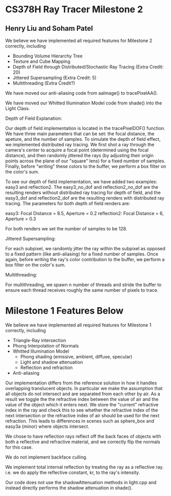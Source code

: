 # CS378H Ray Tracer Milestone 2
## Henry Liu and Soham Patel

We believe we have implemented all required features for Milestone 2 correctly, including
- Bounding Volume Hierarchy Tree
- Texture and Cube Mapping
- Depth of Field through Distributed/Stochastic Ray Tracing (Extra Credit: 20)
- Jittered Supersampling (Extra Credit: 5)
- Multithreading (Extra Credit?)

We have moved our anti-aliasing code from aaImage() to tracePixelAA().

We have moved our Whitted Illumination Model code from shade() into the Light Class.

Depth of Field Explanation:

Our depth of field implementation is located in the tracePixelDOF() function. We have three main parameters that can be set: the focal distance, the apeture, and the number of samples. To simulate the depth of field effect, we implemented distributed ray tracing. We first shot a ray through the camera's center to acquire a focal point (determined using the focal distance), and then randomly jittered the rays (by adjusting their origin points across the plane of our "square" lens) for a fixed number of samples. Finally, before "writing" these colors to the buffer, we perform a box filter on the color's sum.

To see our depth of field implementation, we have added two examples: easy3 and reflection2. The easy3_no_dof and reflection2_no_dof are the resulting renders without distributed ray tracing for depth of field, and the easy3_dof and reflection2_dof are the resulting renders with distributed ray tracing. The parameters for both depth of field renders are:

easy3: Focal Distance = 8.5, Aperture = 0.2
reflection2: Focal Distance = 6, Aperture = 0.3

For both renders we set the number of samples to be 128.

Jittered Supersampling:

For each subpixel, we randomly jitter the ray within the subpixel as opposed to a fixed pattern (like anti-aliasing) for a fixed number of samples. Once again, before writing the ray's color contribution to the buffer, we perform a box filter on the color's sum.


Multithreading:

For multithreading, we spawn n number of threads and stride the buffer to ensure each thread receives roughly the same number of pixels to trace. 

# Milestone 1 Features Below

We believe we have implemented all required features for Milestone 1 correctly, including
- Triangle-Ray intersection
- Phong Interpolation of Normals
- Whitted Illumination Model
    - Phong shading (emissive, ambient, diffuse, specular)
    - Light and shadow attenuation
    - Reflection and refraction
- Anti-aliasing

Our implementation differs from the reference solution in how it handles overlapping translucent objects. In particular we make the assumption that all objects do not intersect and are separated from each other by air. As a result we toggle the the refractive index between the value of air and the value of the object which it enters next. We store the "current" refractive index in the ray and check this to see whether the refractive index of the next intersection or the refractive index of air should be used for the next refraction. This leads to differences in scenes such as sphere_box and easy3a (minor) where objects intersect.

We chose to have reflection rays reflect off the back faces of objects with both a reflective and refractive material, and we correctly flip the normals for this case. 

We do not implement backface culling.

We implement total internal reflection by treating the ray as a reflective ray. i.e. we do apply the reflective constant, kr, to the ray's intensity.

Our code does not use the shadowAttenuation methods in light.cpp and instead directly performs the shadow attenuation in shade().

